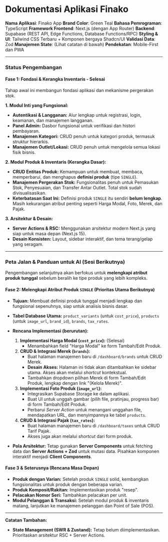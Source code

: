 # Dokumentasi Aplikasi Finako

**Nama Aplikasi**: Finako App
**Brand Color**: Green Teal
**Bahasa Pemrograman**: TypeScript
**Framework Frontend**: Next.js (dengan App Router)
**Backend**: Supabase (REST API, Edge Functions, Database Functions/RPC)
**Styling & UI**: Tailwind CSS Terbaru + Komponen bergaya Shadcn/UI
**Validasi Data**: Zod
**Manajemen State**: (Lihat catatan di bawah)
**Pendekatan**: Mobile-First dan PWA

---

### Status Pengembangan

#### **Fase 1: Fondasi & Kerangka Inventaris - Selesai**

Tahap awal ini membangun fondasi aplikasi dan mekanisme pergerakan stok.

**1. Modul Inti yang Fungsional:**
- **Autentikasi & Langganan:** Alur lengkap untuk registrasi, login, keamanan, dan manajemen langganan.
- **Panel Admin:** Dasbor fungsional untuk verifikasi dan histori pembayaran.
- **Manajemen Kategori:** CRUD penuh untuk kategori produk, termasuk struktur hierarkis.
- **Manajemen Outlet/Lokasi:** CRUD penuh untuk mengelola semua lokasi fisik bisnis.

**2. Modul Produk & Inventaris (Kerangka Dasar):**
- **CRUD Entitas Produk:** Kemampuan untuk membuat, membaca, memperbarui, dan menghapus **definisi produk** (tipe `SINGLE`).
- **Manajemen Pergerakan Stok:** Fungsionalitas penuh untuk Pemasukan Stok, Penyesuaian, dan Transfer Antar Outlet. Total stok sudah divisualisasikan.
- **Keterbatasan Saat Ini:** Definisi produk `SINGLE` itu sendiri **belum lengkap**. Masih kekurangan atribut penting seperti Harga Modal, Foto, Merek, dan Pajak.

**3. Arsitektur & Desain:**
- **Server Actions & RSC:** Menggunakan arsitektur modern Next.js yang siap untuk masa depan (Next.js 15).
- **Desain Konsisten:** Layout, sidebar interaktif, dan tema terang/gelap yang seragam.

---

### **Peta Jalan & Panduan untuk AI (Sesi Berikutnya)**

Pengembangan selanjutnya akan berfokus untuk **melengkapi atribut produk tunggal** sebelum beralih ke tipe produk yang lebih kompleks.

#### **Fase 2: Melengkapi Atribut Produk `SINGLE` (Prioritas Utama Berikutnya)**
- **Tujuan:** Membuat definisi produk tunggal menjadi lengkap dan fungsional sepenuhnya, siap untuk analisis bisnis dasar.
- **Tabel Database Utama:** `product_variants` (untuk `cost_price`), `products` (untuk `image_url`, `brand_id`), `brands`, `tax_rates`.
- **Rencana Implementasi (berurutan):**
    1.  **Implementasi Harga Modal (`cost_price`):** (Selesai)
        - Menambahkan field "Harga Modal" ke form Tambah/Edit Produk.
    2.  **CRUD & Integrasi Merek (`brands`):**
        - Buat halaman manajemen baru di `/dashboard/brands` untuk CRUD Merek.
        - **Desain Akses:** Halaman ini tidak akan ditambahkan ke sidebar utama. Akses akan melalui *shortcut* kontekstual.
        - Tambahkan dropdown pilihan Merek di form Tambah/Edit Produk, lengkap dengan link "(Kelola Merek)".
    3.  **Implementasi Foto Produk (`image_url`):**
        - Integrasikan Supabase Storage ke dalam aplikasi.
        - Buat UI untuk unggah gambar (pilih file, pratinjau, progress bar) di form Tambah/Edit Produk.
        - Perbarui *Server Action* untuk menangani unggahan file, mendapatkan URL, dan menyimpannya ke tabel `products`.
    4.  **CRUD & Integrasi Pajak (`tax_rates`):**
        - Buat halaman manajemen baru di `/dashboard/taxes` untuk CRUD Tarif Pajak.
        - Akses juga akan melalui *shortcut* dari form produk.

- **Pola Arsitektur:** Tetap gunakan **Server Components** untuk fetching data dan **Server Actions + Zod** untuk mutasi data. Pisahkan komponen interaktif menjadi **Client Components**.

#### **Fase 3 & Seterusnya (Rencana Masa Depan)**
- **Produk dengan Varian:** Setelah produk `SINGLE` solid, kembangkan fungsionalitas untuk produk dengan beberapa varian.
- **Produk Komposit/Rakitan:** Implementasikan produk "resep".
- **Pelacakan Nomor Seri:** Tambahkan pelacakan per unit.
- **Modul Pelanggan & Transaksi:** Setelah modul produk & inventaris matang, lanjutkan ke manajemen pelanggan dan Point of Sale (POS).
---
**Catatan Tambahan:**
- **State Management (SWR & Zustand):** Tetap belum diimplementasikan. Prioritaskan arsitektur RSC + Server Actions.
